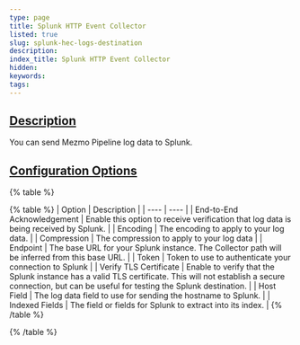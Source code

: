 ```yaml
---
type: page
title: Splunk HTTP Event Collector
listed: true
slug: splunk-hec-logs-destination
description: 
index_title: Splunk HTTP Event Collector
hidden: 
keywords: 
tags: 
---
```



## [Description](https://docs.mezmo.com/docs/splunk-http-event-collector-pipeline-destination#description)

You can send Mezmo Pipeline log data to Splunk.

## [Configuration Options](https://docs.mezmo.com/docs/splunk-http-event-collector-pipeline-destination#configuration-options)

{% table %}

{% table %}
| Option | Description | 
| ---- | ---- | 
| End-to-End Acknowledgement | Enable this option to receive verification that log data is being received by Splunk. | 
| Encoding | The encoding to apply to your log data. | 
| Compression | The compression to apply to your log data | 
| Endpoint | The base URL for your Splunk instance. The Collector path will be inferred from this base URL. | 
| Token | Token to use to authenticate your connection to Splunk | 
| Verify TLS Certificate | Enable to verify that the Splunk instance has a valid TLS certificate. This will not establish a secure connection, but can be useful for testing the Splunk destination. | 
| Host Field | The log data field to use for sending the hostname to Splunk. | 
| Indexed Fields | The field or fields for Splunk to extract into its index. | 
{% /table %}

{% /table %}